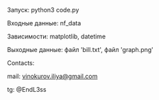 Запуск: python3 code.py

Входные данные: nf_data

Зависимости: matplotlib, datetime

Выходные данные: файл 'bill.txt', файл 'graph.png'

Contacts:

mail: vinokurov.iliya@gmail.com

tg: @EndL3ss
